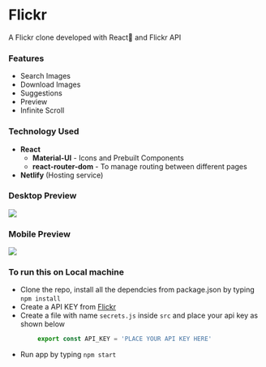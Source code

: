 # Flickr
A Flickr clone developed with React🚀 and Flickr API


### Features
- Search Images
- Download Images
- Suggestions
- Preview
- Infinite Scroll

### Technology Used
* **React**
    * **Material-UI** - Icons and Prebuilt Components
     * **react-router-dom** - To manage routing between different pages
* **Netlify** (Hosting service)


### Desktop Preview
<img src="./public/desktop.gif" />

### Mobile Preview
<img src="./public/mobile.gif" />


### To run this on Local machine
* Clone the repo, install all the dependcies from package.json by typing `npm install`
* Create a API KEY from [Flickr](https://www.flickr.com/services/api/flickr.photos.getRecent.html)
* Create a file with name `secrets.js` inside `src` and place your api key as shown below
```javascript 
        export const API_KEY = 'PLACE YOUR API KEY HERE'   
```
* Run app by typing `npm start`